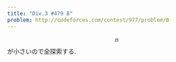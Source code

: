 ```yaml
---
title: "Div.3 #479 B"
problem: http://codeforces.com/contest/977/problem/B
---
```

$$ n $$ が小さいので全探索する.
